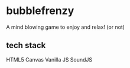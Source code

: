 # bubblefrenzy

A mind blowing game to enjoy and relax! (or not)

## tech stack

HTML5
Canvas
Vanilla JS
SoundJS
